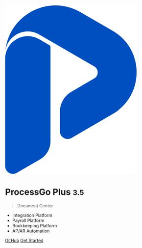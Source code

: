 <!-- _coverpage.md -->

![logo](./assets/logo2-04.svg ':size=3%')

# ProcessGo Plus <small>3.5</small>

> Document Center

- Integration Platform
- Payroll Platform
- Bookkeeping Platform
- AP/AR Automation

[GitHub]()
[Get Started](#docsify)